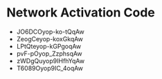 # Network Activation Code
* JO6DCOyop-ko-tQqAw
* ZeogCeyop-koxGkqAw
* LPtQteyop-kGPgoqAw
* pvF-pOyop_ZzphsqAw
* zWDgQuyop9IHfhYqAw
* T6089Oyop9IC_4oqAw
